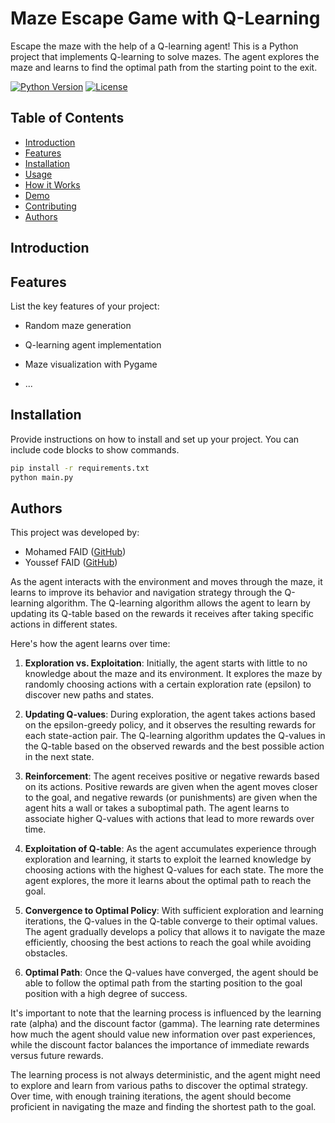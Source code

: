 <!-- Project Title -->
# Maze Escape Game with Q-Learning

<!-- Project Description -->
Escape the maze with the help of a Q-learning agent! This is a Python project that implements Q-learning to solve mazes. The agent explores the maze and learns to find the optimal path from the starting point to the exit.

<!-- Badges (Optional) -->
[![Python Version](https://img.shields.io/badge/python-3.7%2B-blue)](https://www.python.org/downloads/)
[![License](https://img.shields.io/badge/license-MIT-green)](https://opensource.org/licenses/MIT)

<!-- Table of Contents -->
## Table of Contents
- [Introduction](#introduction)
- [Features](#features)
- [Installation](#installation)
- [Usage](#usage)
- [How it Works](#how-it-works)
- [Demo](#demo)
- [Contributing](#contributing)
- [Authors](#authors)

<!-- Introduction -->
## Introduction


<!-- Features -->
## Features
List the key features of your project:
- Random maze generation
- Q-learning agent implementation
- Maze visualization with Pygame

- ...

<!-- Installation -->
## Installation
Provide instructions on how to install and set up your project. You can include code blocks to show commands.
```bash
pip install -r requirements.txt
python main.py
```



<!-- Authors -->
## Authors

This project was developed by:

- Mohamed FAID ([GitHub](https://github.com/Simohamed0))
- Youssef FAID ([GitHub](https://github.com/FaidYoussef))


<!-- what does the agent learn by time? -->

As the agent interacts with the environment and moves through the maze, it learns to improve its behavior and navigation strategy through the Q-learning algorithm. The Q-learning algorithm allows the agent to learn by updating its Q-table based on the rewards it receives after taking specific actions in different states.

Here's how the agent learns over time:

1. **Exploration vs. Exploitation**: Initially, the agent starts with little to no knowledge about the maze and its environment. It explores the maze by randomly choosing actions with a certain exploration rate (epsilon) to discover new paths and states.

2. **Updating Q-values**: During exploration, the agent takes actions based on the epsilon-greedy policy, and it observes the resulting rewards for each state-action pair. The Q-learning algorithm updates the Q-values in the Q-table based on the observed rewards and the best possible action in the next state.

3. **Reinforcement**: The agent receives positive or negative rewards based on its actions. Positive rewards are given when the agent moves closer to the goal, and negative rewards (or punishments) are given when the agent hits a wall or takes a suboptimal path. The agent learns to associate higher Q-values with actions that lead to more rewards over time.

4. **Exploitation of Q-table**: As the agent accumulates experience through exploration and learning, it starts to exploit the learned knowledge by choosing actions with the highest Q-values for each state. The more the agent explores, the more it learns about the optimal path to reach the goal.

5. **Convergence to Optimal Policy**: With sufficient exploration and learning iterations, the Q-values in the Q-table converge to their optimal values. The agent gradually develops a policy that allows it to navigate the maze efficiently, choosing the best actions to reach the goal while avoiding obstacles.

6. **Optimal Path**: Once the Q-values have converged, the agent should be able to follow the optimal path from the starting position to the goal position with a high degree of success.

It's important to note that the learning process is influenced by the learning rate (alpha) and the discount factor (gamma). The learning rate determines how much the agent should value new information over past experiences, while the discount factor balances the importance of immediate rewards versus future rewards.

The learning process is not always deterministic, and the agent might need to explore and learn from various paths to discover the optimal strategy. Over time, with enough training iterations, the agent should become proficient in navigating the maze and finding the shortest path to the goal.